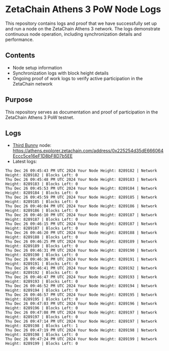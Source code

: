 # ZetaChain Athens 3 PoW Node Logs
This repository contains logs and proof that we have successfully set up and run a node on the ZetaChain Athens 3 network. The logs demonstrate continuous node operation, including synchronization details and performance.

## Contents
- Node setup information
- Synchronization logs with block height details
- Ongoing proof of work logs to verify active participation in the ZetaChain network

## Purpose
This repository serves as documentation and proof of participation in the ZetaChain Athens 3 PoW testnet.

## Logs

- [Third Bunny](https://thirdbunny.xyz/) node: https://athens.explorer.zetachain.com/address/0x225254d35dE666064Eccc5ce16eF1D8bF8D7b5EE
- Latest logs:
```
Thu Dec 26 09:45:43 PM UTC 2024 Your Node Height: 8289182 | Network Height: 8289182 | Blocks Left: 0
Thu Dec 26 09:45:48 PM UTC 2024 Your Node Height: 8289183 | Network Height: 8289183 | Blocks Left: 0
Thu Dec 26 09:45:53 PM UTC 2024 Your Node Height: 8289184 | Network Height: 8289184 | Blocks Left: 0
Thu Dec 26 09:45:59 PM UTC 2024 Your Node Height: 8289185 | Network Height: 8289185 | Blocks Left: 0
Thu Dec 26 09:46:04 PM UTC 2024 Your Node Height: 8289186 | Network Height: 8289186 | Blocks Left: 0
Thu Dec 26 09:46:10 PM UTC 2024 Your Node Height: 8289187 | Network Height: 8289187 | Blocks Left: 0
Thu Dec 26 09:46:15 PM UTC 2024 Your Node Height: 8289187 | Network Height: 8289187 | Blocks Left: 0
Thu Dec 26 09:46:20 PM UTC 2024 Your Node Height: 8289188 | Network Height: 8289188 | Blocks Left: 0
Thu Dec 26 09:46:25 PM UTC 2024 Your Node Height: 8289189 | Network Height: 8289189 | Blocks Left: 0
Thu Dec 26 09:46:31 PM UTC 2024 Your Node Height: 8289190 | Network Height: 8289190 | Blocks Left: 0
Thu Dec 26 09:46:36 PM UTC 2024 Your Node Height: 8289191 | Network Height: 8289191 | Blocks Left: 0
Thu Dec 26 09:46:41 PM UTC 2024 Your Node Height: 8289192 | Network Height: 8289192 | Blocks Left: 0
Thu Dec 26 09:46:47 PM UTC 2024 Your Node Height: 8289193 | Network Height: 8289193 | Blocks Left: 0
Thu Dec 26 09:46:52 PM UTC 2024 Your Node Height: 8289194 | Network Height: 8289194 | Blocks Left: 0
Thu Dec 26 09:46:57 PM UTC 2024 Your Node Height: 8289195 | Network Height: 8289195 | Blocks Left: 0
Thu Dec 26 09:47:03 PM UTC 2024 Your Node Height: 8289196 | Network Height: 8289196 | Blocks Left: 0
Thu Dec 26 09:47:08 PM UTC 2024 Your Node Height: 8289197 | Network Height: 8289197 | Blocks Left: 0
Thu Dec 26 09:47:14 PM UTC 2024 Your Node Height: 8289197 | Network Height: 8289198 | Blocks Left: 1
Thu Dec 26 09:47:19 PM UTC 2024 Your Node Height: 8289198 | Network Height: 8289198 | Blocks Left: 0
Thu Dec 26 09:47:24 PM UTC 2024 Your Node Height: 8289199 | Network Height: 8289199 | Blocks Left: 0
```
